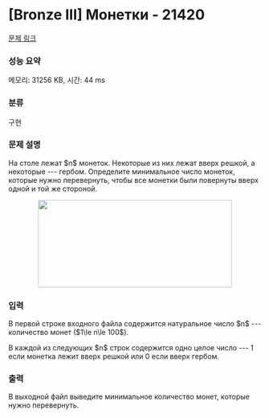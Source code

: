 # [Bronze III] Монетки - 21420 

[문제 링크](https://www.acmicpc.net/problem/21420) 

### 성능 요약

메모리: 31256 KB, 시간: 44 ms

### 분류

구현

### 문제 설명

<p>На столе лежат $n$ монеток. Некоторые из них лежат вверх решкой, а некоторые --- гербом. Определите минимальное число монеток, которые нужно перевернуть, чтобы все монетки были повернуты вверх одной и той же стороной.</p>

<p style="text-align: center;"><img alt="" src="" style="width: 386px; height: 174px;"></p>

### 입력 

 <p>В первой строке входного файла содержится натуральное число $n$ --- количество монет ($1\le n\le 100$).</p>

<p>В каждой из следующих $n$ строк содержится одно целое число --- 1 если монетка лежит вверх решкой или 0 если вверх гербом.</p>

### 출력 

 <p>В выходной файл выведите минимальное количество монет, которые нужно перевернуть.</p>

